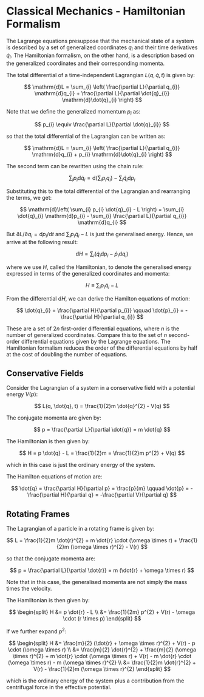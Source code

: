 # Classical Mechanics - Hamiltonian Formalism

The Lagrange equations presuppose that the mechanical state of a system is described by a set of generalized coordinates $q_{i}$ and their time derivatives $\dot{q}_{i}$. The Hamiltonian formalism, on the other hand, is a description based on the generalized coordinates and their corresponding momenta.

The total differential of a time-independent Lagrangian $L(q, \dot{q}, t)$ is given by:

$$
\mathrm{d}L = \sum_{i} \left( \frac{\partial L}{\partial q_{i}} \mathrm{d}q_{i} + \frac{\partial L}{\partial \dot{q}_{i}} \mathrm{d}\dot{q}_{i} \right)
$$

Note that we define the generalized momentum $p_{i}$ as:

$$
p_{i} \equiv \frac{\partial L}{\partial \dot{q}_{i}}
$$

so that the total differential of the Lagrangian can be written as:

$$
\mathrm{d}L = \sum_{i} \left( \frac{\partial L}{\partial q_{i}} \mathrm{d}q_{i} + p_{i} \mathrm{d}\dot{q}_{i} \right)
$$

The second term can be rewritten using the chain rule:

$$
\sum_{i} p_{i} \mathrm{d}\dot{q}_{i} = \mathrm{d} \left( \sum_{i} p_{i} q_{i} \right) - \sum_{i} \dot{q}_{i} \mathrm{d}p_{i}
$$

Substituting this to the total differential of the Lagrangian and rearranging the terms, we get:

$$
\mathrm{d}\left( \sum_{i} p_{i} \dot{q}_{i} - L \right) = \sum_{i} \dot{q}_{i} \mathrm{d}p_{i} - \sum_{i} \frac{\partial L}{\partial q_{i}} \mathrm{d}q_{i}
$$

But $\partial L/\partial q_{i} = \mathrm{d}p_{i}/\mathrm{d}t$ and $\sum_{i} p_{i} \dot{q}_{i} - L$ is just the generalised energy. Hence, we arrive at the following result:

$$
\mathrm{d}H = \sum_{i} \left( \dot{q}_{i} \mathrm{d}p_{i} - \dot{p}_{i} \mathrm{d}q_{i} \right)
$$

where we use $H$, called the Hamiltonian, to denote the generalised energy expressed in terms of the generalized coordinates and momenta:

$$
H \equiv \sum_{i} p_{i} \dot{q}_{i} - L
$$

From the differential $\mathrm{d}H$, we can derive the Hamilton equations of motion:

$$
\dot{q}_{i} = \frac{\partial H}{\partial p_{i}} \qquad \dot{p}_{i} = -\frac{\partial H}{\partial q_{i}}
$$

These are a set of $2n$ first-order differential equations, where $n$ is the number of generalized coordinates. Compare this to the set of $n$ second-order differential equations given by the Lagrange equations. The Hamiltonian formalism reduces the order of the differential equations by half at the cost of doubling the number of equations.

## Conservative Fields

Consider the Lagrangian of a system in a conservative field with a potential energy $V(p)$:

$$
L(q, \dot{q}, t) = \frac{1}{2}m \dot{q}^{2} - V(q)
$$

The conjugate momenta are given by:

$$
p = \frac{\partial L}{\partial \dot{q}} = m \dot{q}
$$

The Hamiltonian is then given by:

$$
H = p \dot{q} - L = \frac{1}{2}m = \frac{1}{2}m p^{2} + V(q)
$$

which in this case is just the ordinary energy of the system.

The Hamilton equations of motion are:

$$
\dot{q} = \frac{\partial H}{\partial p} = \frac{p}{m} \qquad \dot{p} = -\frac{\partial H}{\partial q} = -\frac{\partial V}{\partial q}
$$

## Rotating Frames

The Lagrangian of a particle in a rotating frame is given by:

$$
L = \frac{1}{2}m \dot{r}^{2} + m \dot{r} \cdot (\omega \times r) + \frac{1}{2}m (\omega \times r)^{2} - V(r)
$$

so that the conjugate momenta are:

$$
p = \frac{\partial L}{\partial \dot{r}} = m (\dot{r} + \omega \times r)
$$

Note that in this case, the generalised momenta are not simply the mass times the velocity.

The Hamiltonian is then given by:

$$
\begin{split}
H &= p \dot{r} - L \\
&= \frac{1}{2m} p^{2} + V(r) - \omega \cdot (r \times p)
\end{split}
$$

If we further expand $p^{2}$:

$$
\begin{split}
H &= \frac{m}{2} (\dot{r} + \omega \times r)^{2} + V(r) - p \cdot (\omega \times r) \\
&= \frac{m}{2} \dot{r}^{2} + \frac{m}{2} (\omega \times r)^{2} + m \dot{r} \cdot (\omega \times r) + V(r) - m \dot{r} \cdot (\omega \times r) - m (\omega \times r)^{2} \\
&= \frac{1}{2}m \dot{r}^{2} + V(r) - \frac{1}{2}m (\omega \times r)^{2}
\end{split}
$$

which is the ordinary energy of the system plus a contribution from the centrifugal force in the effective potential.
